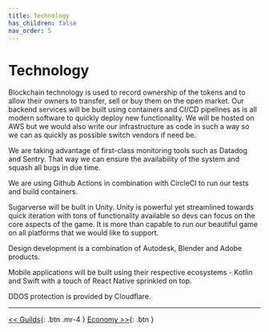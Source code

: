 ```yaml
---
title: Technology
has_children: false
nav_order: 5
---
```


# Technology

Blockchain technology is used to record ownership of the tokens and to allow their owners to transfer, sell or buy them on the open market. Our backend services will be built using containers and CI/CD pipelines as is all modern software to quickly deploy new functionality. We will be hosted on AWS but we would also write our infrastructure as code in such a way so we can as quickly as possible switch vendors if need be.

We are taking advantage of first-class monitoring tools such as Datadog and Sentry. That way we can ensure the availability of the system and squash all bugs in due time.

We are using Github Actions in combination with CircleCI to run our tests and build containers.

Sugarverse will be built in Unity. Unity is powerful yet streamlined towards quick iteration with tons of functionality available so devs can focus on the core aspects of the game. It is more than capable to run our beautiful game on all platforms that we would like to support.

Design development is a combination of Autodesk, Blender and Adobe products.

Mobile applications will be built using their respective ecosystems - Kotlin and Swift with a touch of React Native sprinkled on top.

DDOS protection is provided by Cloudflare.

---

[<< Guilds](https://sugarverse.github.io/4_4_guilds.html){: .btn .mr-4 }
[Economy >>](https://sugarverse.github.io/6_economy.html){: .btn }
